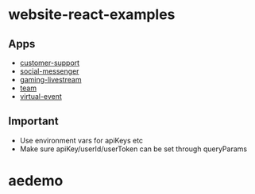 # website-react-examples

## Apps

- [customer-support](https://getstream.github.io/website-react-examples/customer-support/)
- [social-messenger](https://getstream.github.io/website-react-examples/social-messenger/)
- [gaming-livestream](https://getstream.github.io/website-react-examples/gaming-livestream/)
- [team](https://getstream.github.io/website-react-examples/team/)
- [virtual-event](https://getstream.github.io/website-react-examples/virtual-event/)

## Important

- Use environment vars for apiKeys etc
- Make sure apiKey/userId/userToken can be set through queryParams
# aedemo
